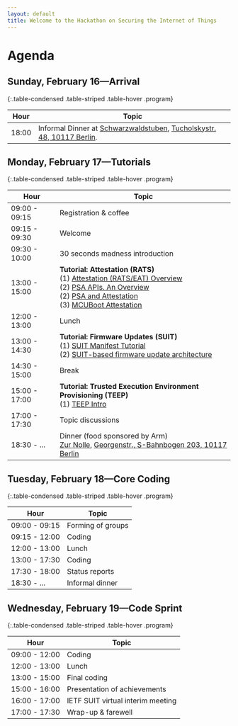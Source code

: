 ```yaml
---
layout: default
title: Welcome to the Hackathon on Securing the Internet of Things
---
```


# Agenda

## Sunday, February 16&mdash;Arrival

{:.table-condensed .table-striped .table-hover .program}

| Hour | Topic |
|---|---|
18:00 | Informal Dinner at [Schwarzwaldstuben](http://www.schwarzwaldstuben-berlin.com/), [Tucholskystr. 48, 10117 Berlin](https://goo.gl/maps/kXKiwV83LiJ2pcX39).

## Monday, February 17&mdash;Tutorials

{:.table-condensed .table-striped .table-hover .program}

| Hour | Topic |
|---|---|
09:00 - 09:15 | Registration & coffee
09:15 - 09:30 | Welcome
09:30 - 10:00 | 30 seconds madness introduction
13:00 - 15:00 | **Tutorial: Attestation (RATS)** <br> (1) [Attestation (RATS/EAT) Overview](slides/rats01.pdf) <br> (2) [PSA APIs. An Overview](slides/rats04.pdf) <br> (2) [PSA and Attestation](slides/rats03.pdf) <br> (3) [MCUBoot Attestation](slides/rats02.pdf)
12:00 - 13:00 | Lunch
13:00 - 14:30 | **Tutorial: Firmware Updates (SUIT)** <br> (1) [SUIT Manifest Tutorial](slides/suit01.pdf) <br> (2) [SUIT-based firmware update architecture](slides/suit02.pdf)
14:30 - 15:00 | Break
15:00 - 17:00 | **Tutorial: Trusted Execution Environment Provisioning (TEEP)** <br> (1) [TEEP Intro](slides/teep01.pdf)
17:00 - 17:30 | Topic discussions
18:30 - ...   | Dinner (food sponsored by Arm) <br> [Zur Nolle](https://www.restaurant-nolle.de/), [Georgenstr., S-Bahnbogen 203, 10117 Berlin](https://goo.gl/maps/28Y1ZqwcbAfAkV9n6)

## Tuesday, February 18&mdash;Core Coding

{:.table-condensed .table-striped .table-hover .program}

| Hour | Topic |
|---|---|
09:00 - 09:15 | Forming of groups
09:15 - 12:00 | Coding
12:00 - 13:00 | Lunch
13:00 - 17:30 | Coding
17:30 - 18:00 | Status reports
18:30 - ...   | Informal dinner

## Wednesday, February 19&mdash;Code Sprint

{:.table-condensed .table-striped .table-hover .program}

| Hour | Topic |
|---|---|
09:00 - 12:00 | Coding
12:00 - 13:00 | Lunch
13:00 - 15:00 | Final coding
15:00 - 16:00 | Presentation of achievements
16:00 - 17:00 | IETF SUIT virtual interim meeting
17:00 - 17:30 | Wrap-up & farewell



